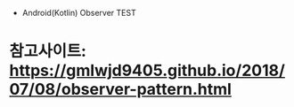 - Android(Kotlin) Observer TEST

# 참고사이트: https://gmlwjd9405.github.io/2018/07/08/observer-pattern.html
